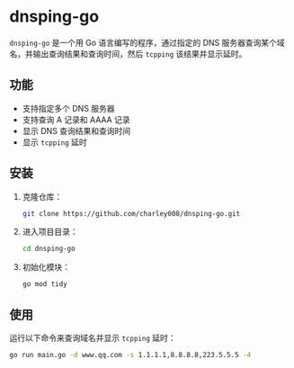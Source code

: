 # dnsping-go

`dnsping-go` 是一个用 Go 语言编写的程序，通过指定的 DNS 服务器查询某个域名，并输出查询结果和查询时间，然后 `tcpping` 该结果并显示延时。

## 功能

- 支持指定多个 DNS 服务器
- 支持查询 A 记录和 AAAA 记录
- 显示 DNS 查询结果和查询时间
- 显示 `tcpping` 延时

## 安装

1. 克隆仓库：
    ```sh
    git clone https://github.com/charley008/dnsping-go.git
    ```
2. 进入项目目录：
    ```sh
    cd dnsping-go
    ```
3. 初始化模块：
    ```sh
    go mod tidy
    ```

## 使用

运行以下命令来查询域名并显示 `tcpping` 延时：

```sh
go run main.go -d www.qq.com -s 1.1.1.1,8.8.8.8,223.5.5.5 -4

